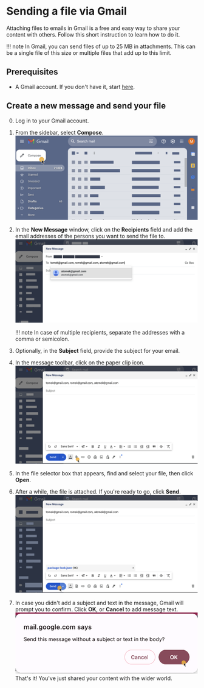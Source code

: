 # Sending a file via Gmail

Attaching files to emails in Gmail is a free and easy way to share your content with others. Follow this short instruction to learn how to do it.

!!! note
    In Gmail, you can send files of up to 25 MB in attachments. This can be a single file of this size or multiple files that add up to this limit.

## Prerequisites

- A Gmail account. If you don't have it, start [here](https://support.google.com/mail/answer/56256?hl=en).

## Create a new message and send your file

0. Log in to your Gmail account.
0. From the sidebar, select **Compose**.
    ![Compose a new email](images/compose.png)
0. In the **New Message** window, click on the **Recipients** field and add the email addresses of the persons you want to send the file to. 
    ![Add recipients](images/recipients.png)

    !!! note 
        In case of multiple recipients, separate the addresses with a comma or semicolon.

0. Optionally, in the **Subject** field, provide the subject for your email.
0. In the message toolbar, click on the paper clip icon.
    ![Attach file](images/attach.png)
0. In the file selector box that appears, find and select your file, then click **Open**.
0. After a while, the file is attached. If you're ready to go, click **Send**. 
    ![Send file](images/send.png)
0. In case you didn't add a subject and text in the message, Gmail will prompt you to confirm. Click **OK**, or **Cancel** to add message text.
    ![Confirm](images/prompt.png)
That's it! You've just shared your content with the wider world.
